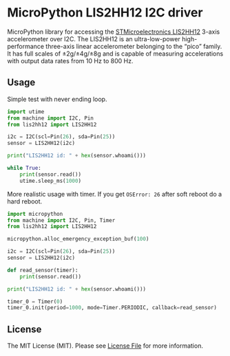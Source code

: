 # MicroPython LIS2HH12 I2C driver

MicroPython library for accessing the [STMicroelectronics LIS2HH12](http://www.st.com/en/mems-and-sensors/lis2hh12.html) 3-axis accelerometer over
I2C. The LIS2HH12 is an ultra-low-power high-performance three-axis linear accelerometer belonging to the “pico” family. It has full scales of ±2g/±4g/±8g and is capable of measuring accelerations with output data rates from 10 Hz to 800 Hz.

## Usage

Simple test with never ending loop.

```python
import utime
from machine import I2C, Pin
from lis2hh12 import LIS2HH12

i2c = I2C(scl=Pin(26), sda=Pin(25))
sensor = LIS2HH12(i2c)

print("LIS2HH12 id: " + hex(sensor.whoami()))

while True:
    print(sensor.read())
    utime.sleep_ms(1000)
```

More realistic usage with timer. If you get `OSError: 26` after soft reboot do a hard reboot.

```python
import micropython
from machine import I2C, Pin, Timer
from lis2hh12 import LIS2HH12

micropython.alloc_emergency_exception_buf(100)

i2c = I2C(scl=Pin(26), sda=Pin(25))
sensor = LIS2HH12(i2c)

def read_sensor(timer):
    print(sensor.read())

print("LIS2HH12 id: " + hex(sensor.whoami()))

timer_0 = Timer(0)
timer_0.init(period=1000, mode=Timer.PERIODIC, callback=read_sensor)
```

## License

The MIT License (MIT). Please see [License File](LICENSE.md) for more information.
